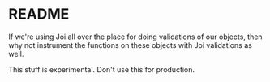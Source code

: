 # README

If we're using Joi all over the place for doing validations of our objects, then why not instrument the functions on these objects with Joi validations as well.

This stuff is experimental. Don't use this for production.